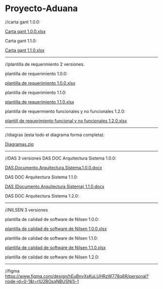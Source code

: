 # Proyecto-Aduana
//carta gant 1.0.0:

[Carta gant 1.0.0.xlsx](https://github.com/user-attachments/files/21094020/Carta.gant.1.0.0.xlsx)

Carta gant 1.1.0:

[Carta gant 1.1.0.xlsx](https://github.com/user-attachments/files/21094017/Carta.gant.1.1.0.xlsx)


-------------------------------------------------------------------------------------------------------------------------------------------------------------

//plantilla de requerimiento 2 versiones.

plantilla de requerimiento 1.0.0:

[plantilla de requerimiento 1.0.0.xlsx](https://github.com/user-attachments/files/20991011/plantilla.de.requerimiento.1.0.0.xlsx)

plantilla de requerimiento 1.1.0:

[plantilla de requerimiento 1.1.0.xlsx](https://github.com/user-attachments/files/21091755/plantilla.de.requerimiento.1.1.0.xlsx)

plantilla de requermiento funcionales y no funcionales 1.2.0:

[plantill de requerimiento funcional y no funcionales 1.2.0.xlsx](https://github.com/user-attachments/files/21107803/plantill.de.requerimiento.funcional.y.no.funcionales.1.2.0.xlsx)


-------------------------------------------------------------------------------------------------------------------------------------------------------------

//diagras (esta todo el diagrama forma completa):

[Diagramas.zip](https://github.com/user-attachments/files/20991072/Diagramas.zip)

-------------------------------------------------------------------------------------------------------------------------------------------------------------

//DAS 3 versiones
DAS DOC Arquitectura Sistema 1.0.0:

[DAS.Documento.Arquitectura.Sistema.1.0.0.docx](https://github.com/user-attachments/files/21091751/DAS.Documento.Arquitectura.Sistema.1.0.0.docx)


DAS DOC Arquitectura Sistema 1.1.0:

[DAS (Documento Arquitectura Sistema) 1.1.0.docx](https://github.com/user-attachments/files/21091753/DAS.Documento.Arquitectura.Sistema.1.1.0.docx)


DAS DOC Arquitectura Sistema 1.2.0:

-------------------------------------------------------------------------------------------------------------------------------------------------------------

//NILSEN 3 versiones

plantilla de calidad de software de Nilsen 1.0.0:

[plantilla de calidad de software de Nilsen 1.0.0.xlsx](https://github.com/user-attachments/files/20991008/plantilla.de.calidad.de.software.de.Nilsen.1.0.0.xlsx)

plantilla de calidad de software de Nilsen 1.1.0:

[plantilla de calidad de software de Nilsen 1.1.0.xlsx](https://github.com/user-attachments/files/21094042/plantilla.de.calidad.de.software.de.Nilsen.1.1.0.xlsx)

plantilla de calidad de software de Nilsen 1.2.0:

-------------------------------------------------------------------------------------------------------------------------------------------------------------

//figma
https://www.figma.com/design/hEuBnvXsKuLUHRzW778q8R/personal?node-id=0-1&t=rlU2BOsqNBUSNi1i-1
